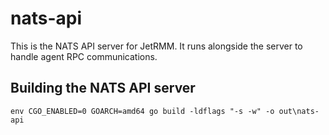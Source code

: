 nats-api
===

This is the NATS API server for JetRMM. It runs alongside the server to handle agent RPC communications.

## Building the NATS API server

```shell
env CGO_ENABLED=0 GOARCH=amd64 go build -ldflags "-s -w" -o out\nats-api
```
